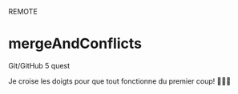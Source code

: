 REMOTE
# mergeAndConflicts
Git/GitHub 5 quest

Je croise les doigts pour que tout fonctionne du premier coup!
🤞🤞🤞
